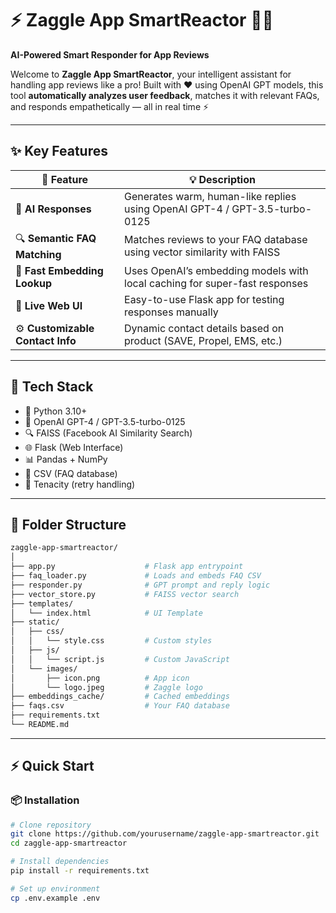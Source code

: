 # ⚡️ Zaggle App SmartReactor 🤖🔥  
**AI-Powered Smart Responder for App Reviews**

Welcome to **Zaggle App SmartReactor**, your intelligent assistant for handling app reviews like a pro! Built with ❤️ using OpenAI GPT models, this tool **automatically analyzes user feedback**, matches it with relevant FAQs, and responds empathetically — all in real time ⚡

---

## ✨ Key Features

| 🚀 Feature                         | 💡 Description                                                                 |
|----------------------------------|-------------------------------------------------------------------------------|
| 🤖 **AI Responses**              | Generates warm, human-like replies using OpenAI GPT-4 / GPT-3.5-turbo-0125   |
| 🔍 **Semantic FAQ Matching**     | Matches reviews to your FAQ database using vector similarity with FAISS      |
| 🧠 **Fast Embedding Lookup**     | Uses OpenAI’s embedding models with local caching for super-fast responses   |
| 🧪 **Live Web UI**               | Easy-to-use Flask app for testing responses manually                         |
| ⚙️ **Customizable Contact Info** | Dynamic contact details based on product (SAVE, Propel, EMS, etc.)           |

---

## 🧰 Tech Stack

- 🐍 Python 3.10+
- 🧠 OpenAI GPT-4 / GPT-3.5-turbo-0125
- 🔍 FAISS (Facebook AI Similarity Search)
- 🌐 Flask (Web Interface)
- 📊 Pandas + NumPy
- 📁 CSV (FAQ database)
- 🔁 Tenacity (retry handling)

---

## 📁 Folder Structure

```bash
zaggle-app-smartreactor/
│
├── app.py                    # Flask app entrypoint
├── faq_loader.py             # Loads and embeds FAQ CSV
├── responder.py              # GPT prompt and reply logic
├── vector_store.py           # FAISS vector search
├── templates/
│   └── index.html            # UI Template
├── static/
│   ├── css/
│   │   └── style.css         # Custom styles
│   ├── js/
│   │   └── script.js         # Custom JavaScript
│   └── images/
│       ├── icon.png          # App icon
│       └── logo.jpeg         # Zaggle logo
├── embeddings_cache/         # Cached embeddings
├── faqs.csv                  # Your FAQ database
├── requirements.txt
└── README.md
```
---

## ⚡ Quick Start

### 📦 Installation
```bash
# Clone repository
git clone https://github.com/yourusername/zaggle-app-smartreactor.git
cd zaggle-app-smartreactor

# Install dependencies
pip install -r requirements.txt

# Set up environment
cp .env.example .env
```


